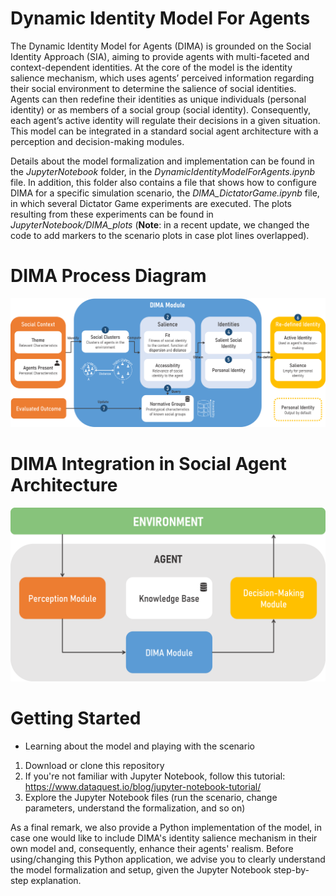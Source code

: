 # Dynamic Identity Model For Agents

The Dynamic Identity Model for Agents (DIMA) is grounded on the Social Identity Approach (SIA), aiming to provide agents with multi-faceted and context-dependent identities. At the core of the model is the identity salience mechanism, which uses agents’ perceived information regarding their social environment to determine the salience of social identities. Agents can then redefine their identities as unique individuals (personal identity) or as members of a social group (social identity). Consequently, each agent’s active identity will regulate their decisions in a given situation. This model can be integrated in a standard social agent architecture with a perception and decision-making modules.

Details about the model formalization and implementation can be found in the <i>JupyterNotebook</i> folder, in the <i>DynamicIdentityModelForAgents.ipynb</i> file. In addition, this folder also contains a file that shows how to configure DIMA for a specific simulation scenario, the <i>DIMA_DictatorGame.ipynb</i> file, in which several Dictator Game experiments are executed. The plots resulting from these experiments can be found in <i>JupyterNotebook/DIMA_plots</i> (<b>Note</b>: in a recent update, we changed the code to add markers to the scenario plots in case plot lines overlapped). 

# DIMA Process Diagram
<img src="https://github.com/GAIPS/dynamic-identity-model-for-agents/blob/main/JupyterNotebook/DIMA_figures/dima.png?raw=true" width=600>

# DIMA Integration in Social Agent Architecture
<img src="https://github.com/GAIPS/dynamic-identity-model-for-agents/blob/main/JupyterNotebook/DIMA_figures/dimaModel_agentElements.png?raw=true" width=600>

# Getting Started
- Learning about the model and playing with the scenario
1. Download or clone this repository
2. If you're not familiar with Jupyter Notebook, follow this tutorial: https://www.dataquest.io/blog/jupyter-notebook-tutorial/
3. Explore the Jupyter Notebook files (run the scenario, change parameters, understand the formalization, and so on)

As a final remark, we also provide a Python implementation of the model, in case one would like to include DIMA's identity salience mechanism in their own model and, consequently, enhance their agents' realism. Before using/changing this Python application, we advise you to clearly understand the model formalization and setup, given the Jupyter Notebook step-by-step explanation.
